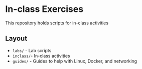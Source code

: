 # In-class Exercises
This repository holds scripts for in-class activities

## Layout
- `labs/` - Lab scripts
- `inclass/`-  In-class activities
- `guides/` - Guides to help with Linux, Docker, and networking
